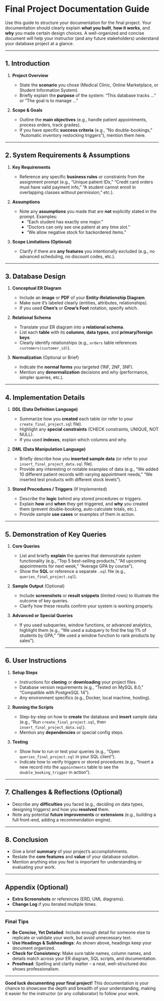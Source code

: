 # Final Project Documentation Guide

Use this guide to structure your documentation for the final project. Your documentation should clearly explain **what you built**, **how it works**, and **why** you made certain design choices. A well-organized and concise document will help your instructor (and any future stakeholders) understand your database project at a glance.

---

## 1. Introduction

1. **Project Overview**  
   - State the **scenario** you chose (Medical Clinic, Online Marketplace, or Student Information System).  
   - Briefly explain the **purpose** of the system: “This database tracks ...” or “The goal is to manage ...”  

2. **Scope & Goals**  
   - Outline the **main objectives** (e.g., handle patient appointments, process orders, track grades).  
   - If you have specific **success criteria** (e.g., “No double-bookings,” “Automatic inventory restocking triggers”), mention them here.

---

## 2. System Requirements & Assumptions

1. **Key Requirements**  
   - Reference any specific **business rules** or constraints from the assignment prompt (e.g., “Unique patient IDs,” “Credit card orders must have valid payment info,” “A student cannot enroll in overlapping classes without permission,” etc.).  

2. **Assumptions**  
   - Note any **assumptions** you made that are **not** explicitly stated in the prompt. Examples:  
     - “Each student has exactly one major.”  
     - “Doctors can only see one patient at any time slot.”  
     - “We allow negative stock for backordered items.”  

3. **Scope Limitations (Optional)**  
   - Clarify if there are **any features** you intentionally excluded (e.g., no advanced scheduling, no discount codes, etc.).

---

## 3. Database Design

1. **Conceptual ER Diagram**  
   - Include an **image** or **PDF** of your **Entity-Relationship Diagram**.  
   - Make sure it’s labeled clearly (entities, attributes, relationships).  
   - If you used **Chen’s** or **Crow’s Foot** notation, specify which.

2. **Relational Schema**  
   - Translate your ER diagram into a **relational schema**.  
   - List each **table** with its **columns**, **data types**, and **primary/foreign keys**.  
   - Clearly identify relationships (e.g., `orders` table references `customers(customer_id)`).

3. **Normalization** (Optional or Brief)  
   - Indicate the **normal forms** you targeted (1NF, 2NF, 3NF).  
   - Mention any **denormalization** decisions and why (performance, simpler queries, etc.).

---

## 4. Implementation Details

1. **DDL (Data Definition Language)**  
   - Summarize how you **created** each table (or refer to your `create_final_project.sql` file).  
   - Highlight any **special constraints** (CHECK constraints, UNIQUE, NOT NULL).  
   - If you used **indexes**, explain which columns and why.

2. **DML (Data Manipulation Language)**  
   - Briefly describe how you **inserted sample data** (or refer to your `insert_final_project_data.sql` file).  
   - Provide any interesting or notable examples of data (e.g., “We added 10 different patient records with varying appointment needs,” “We inserted test products with different stock levels”).

3. **Stored Procedures / Triggers** (If Implemented)  
   - Describe the **logic** behind any stored procedures or triggers.  
   - Explain **how** and **when** they get triggered, and **why** you created them (prevent double-booking, auto-calculate totals, etc.).  
   - Provide sample **use cases** or examples of them in action.

---

## 5. Demonstration of Key Queries

1. **Core Queries**  
   - List and briefly **explain** the queries that demonstrate system functionality (e.g., “Top 5 best-selling products,” “All upcoming appointments for next week,” “Average GPA by course”).  
   - Show the **SQL** or reference a separate `.sql` file (e.g., `queries_final_project.sql`).  

2. **Sample Output** (Optional)  
   - Include **screenshots** or **result snippets** (limited rows) to illustrate the outcome of key queries.  
   - Clarify how these results confirm your system is working properly.

3. **Advanced or Special Queries**  
   - If you used subqueries, window functions, or advanced analytics, highlight them (e.g., “We used a subquery to find the top 1% of students by GPA,” “We used a window function to rank products by sales”).

---

## 6. User Instructions

1. **Setup Steps**  
   - Instructions for **cloning** or **downloading** your project files.  
   - Database version requirements (e.g., “Tested on MySQL 8.0,” “Compatible with PostgreSQL 14”).  
   - Any environment specifics (e.g., Docker, local machine, hosting).

2. **Running the Scripts**  
   - Step-by-step on how to **create** the database and **insert** sample data (e.g., “Run `create_final_project.sql`, then `insert_final_project_data.sql`).  
   - Mention any **dependencies** or special config steps.  

3. **Testing**  
   - Show how to run or test your queries (e.g., “Open `queries_final_project.sql` in your SQL client”).  
   - Indicate how to verify triggers or stored procedures (e.g., “Insert a new record into the `appointments` table to see the `double_booking_trigger` in action”).

---

## 7. Challenges & Reflections (Optional)

- Describe any **difficulties** you faced (e.g., deciding on data types, designing triggers) and how you **resolved** them.  
- Note any potential **future improvements** or **extensions** (e.g., building a full front-end, adding a recommendation engine).

---

## 8. Conclusion

- Give a brief **summary** of your project’s accomplishments.  
- Restate the **core features** and **value** of your database solution.  
- Mention anything else you feel is important for understanding or evaluating your work.

---

## Appendix (Optional)

- **Extra Screenshots** or references (ERD, UML diagrams).  
- **Change Log** if you iterated multiple times.

---

### Final Tips

- **Be Concise, Yet Detailed**: Include enough detail for someone else to replicate or validate your work, but avoid unnecessary text.  
- **Use Headings & Subheadings**: As shown above, headings keep your document organized.  
- **Check for Consistency**: Make sure table names, column names, and details match across your ER diagram, SQL scripts, and documentation.  
- **Proofread**: Spelling and clarity matter – a neat, well-structured doc shows professionalism.

---

**Good luck documenting your final project!** This documentation is your chance to showcase the depth and breadth of your understanding, making it easier for the instructor (or any collaborator) to follow your work.
